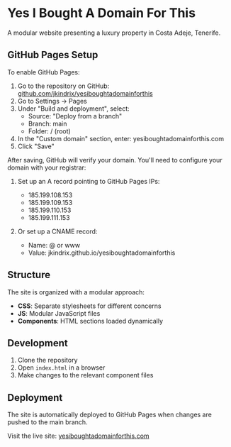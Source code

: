 # Yes I Bought A Domain For This

A modular website presenting a luxury property in Costa Adeje, Tenerife.

## GitHub Pages Setup

To enable GitHub Pages:

1. Go to the repository on GitHub: [github.com/jkindrix/yesiboughtadomainforthis](https://github.com/jkindrix/yesiboughtadomainforthis)
2. Go to Settings → Pages
3. Under "Build and deployment", select:
   - Source: "Deploy from a branch"
   - Branch: main
   - Folder: / (root)
4. In the "Custom domain" section, enter: yesiboughtadomainforthis.com
5. Click "Save"

After saving, GitHub will verify your domain. You'll need to configure your domain with your registrar:

1. Set up an A record pointing to GitHub Pages IPs:
   - 185.199.108.153
   - 185.199.109.153
   - 185.199.110.153
   - 185.199.111.153

2. Or set up a CNAME record:
   - Name: @ or www
   - Value: jkindrix.github.io/yesiboughtadomainforthis

## Structure

The site is organized with a modular approach:

- **CSS**: Separate stylesheets for different concerns
- **JS**: Modular JavaScript files
- **Components**: HTML sections loaded dynamically

## Development

1. Clone the repository
2. Open `index.html` in a browser
3. Make changes to the relevant component files

## Deployment

The site is automatically deployed to GitHub Pages when changes are pushed to the main branch.

Visit the live site: [yesiboughtadomainforthis.com](https://yesiboughtadomainforthis.com)